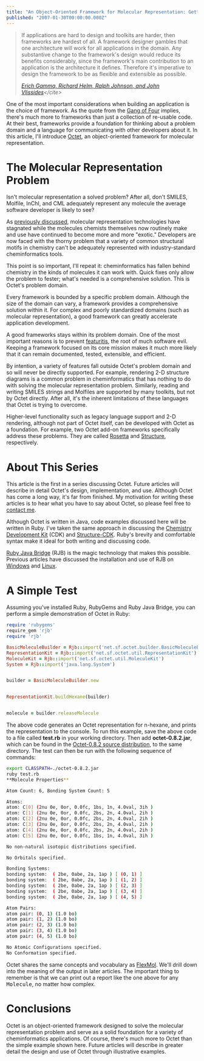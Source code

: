 ```yaml
---
title: "An Object-Oriented Framework for Molecular Representation: Getting Started with Octet"
published: "2007-01-30T00:00:00.000Z"
---
```


> If applications are hard to design and toolkits are harder, then frameworks are hardest of all. A framework designer gambles that one architecture will work for all applications in the domain. Any substantive change to the framework's design would reduce its benefits considerably, since the framework's main contribution to an application is the architecture it defines. Therefore it's imperative to design the framework to be as flexible and extensible as possible.
>
><cite>[Erich Gamma, Richard Helm, Ralph Johnson, and John Vlissides](http://www.assoc-amazon.com/e/ir?t=depthfirst-20&amp;l=as2&amp;o=1&amp;a=0201633612")</cite>

One of the most important considerations when building an application is the choice of framework. As the quote from the <a href="http://en.wikipedia.org/wiki/Design_patterns">Gang of Four</a> implies, there's much more to frameworks than just a collection of re-usable code. At their best, frameworks provide a foundation for thinking about a problem domain and a language for communicating with other developers about it. In this article, I'll introduce <a href="http://sf.net/projects/octet">Octet</a>, an object-oriented framework for molecular representation.

# The Molecular Representation Problem

Isn't molecular representation a solved problem? After all, don't SMILES, Molfile, InChI, and CML adequately represent any molecule the average software developer is likely to see?

As <a href="http://depth-first.com/articles/2006/12/19/ferrocene-and-beyond-a-solution-to-the-molecular-representation-problem">previously discussed</a>, molecular representation technologies have stagnated while the molecules chemists themselves now routinely make and use have continued to become more and more "exotic." Developers are now faced with the thorny problem that a variety of common structural motifs in chemistry can't be adequately represented with industry-standard cheminformatics tools.

This point is so important, I'll repeat it: cheminformatics has fallen behind chemistry in the kinds of molecules it can work with. Quick fixes only allow the problem to fester; what's needed is a comprehensive solution. This is Octet's problem domain.

Every framework is bounded by a specific problem domain. Although the size of the domain can vary, a framework provides a comprehensive solution within it. For complex and poorly standardized domains (such as molecular representation), a good framework can greatly accelerate application development.

A good frameworks stays within its problem domain. One of the most important reasons is to prevent <a href="http://headrush.typepad.com/creating_passionate_users/2005/06/featuritis_vs_t.html">featuritis</a>, the root of much software evil. Keeping a framework focused on its core mission makes it much more likely that it can remain documented, tested, extensible, and efficient.

By intention, a variety of features fall outside Octet's problem domain and so will never be directly supported. For example, rendering 2-D structure diagrams is a common problem in cheminformatics that has nothing to do with solving the molecular representation problem. Similarly, reading and writing SMILES strings and Molfiles are supported by many toolkits, but not by Octet directly. After all, it's the inherent limitations of these languages that Octet is trying to overcome.

Higher-level functionality such as legacy language support and 2-D rendering, although not part of Octet itself, can be developed with Octet as a foundation. For example, two Octet add-on frameworks specifically address these problems. They are called <a href="http://sf.net/projects/rxf/">Rosetta</a> and <a href="http://sf.net/proejects/structure/">Structure</a>, respectively.

# About This Series

This article is the first in a series discussing Octet. Future articles will describe in detail Octet's design, implementation, and use. Although Octet has come a long way, it's far from finished. My motivation for writing these articles is to hear what you have to say about Octet, so please feel free to <a href="http://sourceforge.net/users/r_apodaca/">contact me</a>.

Although Octet is written in Java, code examples discussed here will be written in Ruby. I've taken the same approach in discussing the <a href="http://cdk.sf.net">Chemistry Development Kit</a> (CDK) and <a href="http://depth-first.com/articles/2006/08/28/drawing-2-d-structures-with-structure-cdk">Structure-CDK</a>. Ruby's brevity and comfortable syntax make it ideal for both writing and discussing code.

<a href="http://rubyforge.org/projects/rjb/">Ruby Java Bridge</a> (RJB) is the magic technology that makes this possible. Previous articles have discussed the installation and use of RJB on <a href="http://depth-first.com/articles/2006/10/12/running-ruby-java-bridge-on-windows">Windows</a> and <a href="http://depth-first.com/articles/2006/08/26/scripting-java-libraries-with-ruby-java-bridge">Linux</a>.

# A Simple Test

Assuming you've installed Ruby, RubyGems and Ruby Java Bridge, you can perform a simple demonstration of Octet in Ruby:

```ruby
require 'rubygems'
require_gem 'rjb'
require 'rjb'

BasicMoleculeBuilder = Rjb::import('net.sf.octet.builder.BasicMoleculeBuilder')
RepresentationKit = Rjb::import('net.sf.octet.util.RepresentationKit')
MoleculeKit = Rjb::import('net.sf.octet.util.MoleculeKit')
System = Rjb::import('java.lang.System')


builder = BasicMoleculeBuilder.new


RepresentationKit.buildHexane(builder)


molecule = builder.releaseMolecule
```

The above code generates an Octet representation for n-hexane, and prints the representation to the console. To run this example, save the above code to a file called <strong>test.rb</strong> in your working directory. Then add <strong>octet-0.8.2.jar</strong>, which can be found in the <a href="http://sourceforge.net/project/showfiles.php?group_id=96108&package_id=102647&release_id=378955">Octet-0.8.2 source distribution</a>, to the same directory. The test can then be run with the following sequence of commands:

```bash
export CLASSPATH=./octet-0.8.2.jar
ruby test.rb
**Molecule Properties**

Atom Count: 6, Bonding System Count: 5

Atoms:
atom: C[0] (2nu 0e, 0or, 0.0fc, 1bs, 1n, 4.0val, 3ih )
atom: C[1] (2nu 0e, 0or, 0.0fc, 2bs, 2n, 4.0val, 2ih )
atom: C[2] (2nu 0e, 0or, 0.0fc, 2bs, 2n, 4.0val, 2ih )
atom: C[3] (2nu 0e, 0or, 0.0fc, 2bs, 2n, 4.0val, 2ih )
atom: C[4] (2nu 0e, 0or, 0.0fc, 2bs, 2n, 4.0val, 2ih )
atom: C[5] (2nu 0e, 0or, 0.0fc, 1bs, 1n, 4.0val, 3ih )

No non-natural isotopic distributions specified.

No Orbitals specified.

Bonding Systems:
bonding system:  ( 2be, 0abe, 2a, 1ap ) [ (0, 1) ]
bonding system:  ( 2be, 0abe, 2a, 1ap ) [ (1, 2) ]
bonding system:  ( 2be, 0abe, 2a, 1ap ) [ (2, 3) ]
bonding system:  ( 2be, 0abe, 2a, 1ap ) [ (3, 4) ]
bonding system:  ( 2be, 0abe, 2a, 1ap ) [ (4, 5) ]

Atom Pairs:
atom pair: (0, 1) (1.0 bo)
atom pair: (1, 2) (1.0 bo)
atom pair: (2, 3) (1.0 bo)
atom pair: (3, 4) (1.0 bo)
atom pair: (4, 5) (1.0 bo)

No Atomic Configurations specified.
No Conformation specified.
```

Octet shares the same concepts and vocabulary as <a href="http://depth-first.com/articles/tag/flexmol">FlexMol</a>. We'll drill down into the meaning of the output in later articles. The important thing to remember is that we can print out a report like the one above for any <tt>Molecule</tt>, no matter how complex.

# Conclusions

Octet is an object-oriented framework designed to solve the molecular representation problem and serve as a solid foundation for a variety of cheminformatics applications. Of course, there's much more to Octet than the simple example shown here. Future articles will describe in greater detail the design and use of Octet through illustrative examples.